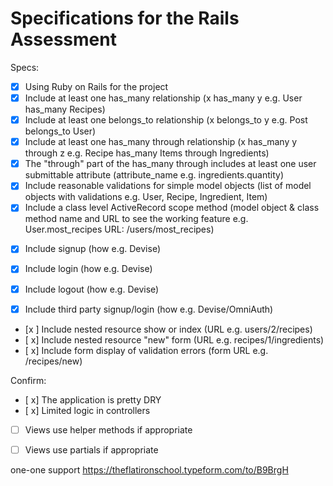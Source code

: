# Specifications for the Rails Assessment

Specs:
- [x] Using Ruby on Rails for the project
- [x] Include at least one has_many relationship (x has_many y e.g. User has_many Recipes)
- [x] Include at least one belongs_to relationship (x belongs_to y e.g. Post belongs_to User)
- [x] Include at least one has_many through relationship (x has_many y through z e.g. Recipe has_many Items through Ingredients)
- [X] The "through" part of the has_many through includes at least one user submittable attribute (attribute_name e.g. ingredients.quantity)
- [x] Include reasonable validations for simple model objects (list of model objects with validations e.g. User, Recipe, Ingredient, Item)
- [X] Include a class level ActiveRecord scope method (model object & class method name and URL to see the working feature e.g. User.most_recipes URL: /users/most_recipes)

<!-- REMOVED FROM SPEC IN UPDATE
- [?] Include a nested form writing to an associated model using a custom attribute writer (form URL, model name e.g. /recipe/new, Item) -->


- [x] Include signup (how e.g. Devise)
- [x] Include login (how e.g. Devise)
- [x] Include logout (how e.g. Devise)
- [x] Include third party signup/login (how e.g. Devise/OmniAuth)


- [x ] Include nested resource show or index (URL e.g. users/2/recipes)
- [ x] Include nested resource "new" form (URL e.g. recipes/1/ingredients)
- [ x] Include form display of validation errors (form URL e.g. /recipes/new)

Confirm:
- [ x] The application is pretty DRY
- [ x] Limited logic in controllers
- [ ] Views use helper methods if appropriate
- [ ] Views use partials if appropriate




one-one support
https://theflatironschool.typeform.com/to/B9BrgH
